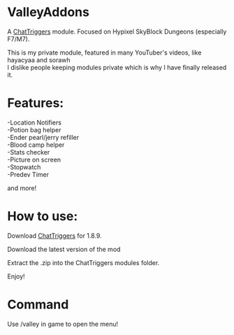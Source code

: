 # ValleyAddons
A [ChatTriggers](https://chattriggers.com/) module. Focused on Hypixel SkyBlock Dungeons (especially F7/M7).

This is my private module, featured in many YouTuber's videos, like hayacyaa and sorawh<br>
I dislike people keeping modules private which is why I have finally released it.

# Features:
-Location Notifiers<br>
-Potion bag helper<br>
-Ender pearl/jerry refiller<br>
-Blood camp helper<br>
-Stats checker<br>
-Picture on screen<br>
-Stopwatch<br>
-Predev Timer<br>

 and more!<br>


# How to use:

Download [ChatTriggers](https://chattriggers.com/) for 1.8.9.

Download the latest version of the mod

Extract the .zip into the ChatTriggers modules folder.

Enjoy!

# Command
Use /valley in game to open the menu!

